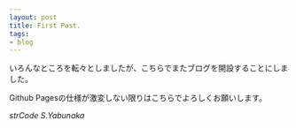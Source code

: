 ```yaml
---
layout: post
title: First Post.
tags:
- blog
---
```


いろんなところを転々としましたが、こちらでまたブログを開設することにしました。  

Github Pagesの仕様が激変しない限りはこちらでよろしくお願いします。  

<!--more-->

*strCode S.Yabunaka*  
